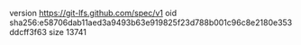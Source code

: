 version https://git-lfs.github.com/spec/v1
oid sha256:e58706dab11aed3a9493b63e919825f23d788b001c96c8e2180e353ddcff3f63
size 13741
